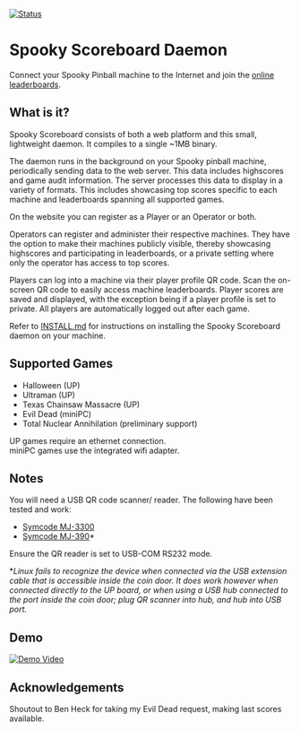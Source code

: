 [![Status](https://github.com/gregcube/spooky_scoreboard_daemon/workflows/Build/badge.svg)](https://github.com/gregcube/spooky_scoreboard_daemon/actions/workflows/ci.yml)

Spooky Scoreboard Daemon
========================

Connect your Spooky Pinball machine to the Internet and join the
[online leaderboards](https://spookyscoreboard.com).

What is it?
-----------

Spooky Scoreboard consists of both a web platform and this small, lightweight
daemon. It compiles to a single ~1MB binary.

The daemon runs in the background on your Spooky pinball machine, periodically
sending data to the web server. This data includes highscores and game audit
information. The server processes this data to display in a variety of formats.
This includes showcasing top scores specific to each machine and leaderboards
spanning all supported games.

On the website you can register as a Player or an Operator or both.

Operators can register and administer their respective machines. They have the
option to make their machines publicly visible, thereby showcasing highscores
and participating in leaderboards, or a private setting where only the operator
has access to top scores.

Players can log into a machine via their player profile QR code.
Scan the on-screen QR code to easily access machine leaderboards.
Player scores are saved and displayed, with the exception being if a
player profile is set to private.
All players are automatically logged out after each game.

Refer to [INSTALL.md](https://github.com/gregcube/spooky_scoreboard_daemon/blob/master/INSTALL.md) for instructions on installing the Spooky Scoreboard daemon on your machine.

Supported Games
---------------

- Halloween (UP)
- Ultraman (UP)
- Texas Chainsaw Massacre (UP)
- Evil Dead (miniPC)
- Total Nuclear Annihilation (preliminary support)

UP games require an ethernet connection.  
miniPC games use the integrated wifi adapter.

Notes
------

You will need a USB QR code scanner/ reader. The following have been tested and work:
- [Symcode MJ-3300](https://amzn.to/4fuNqTx)
- [Symcode MJ-390](https://amzn.to/40QrH4D)*

Ensure the QR reader is set to USB-COM RS232 mode.

**Linux fails to recognize the device when connected via the USB extension cable that
is accessible inside the coin door. It does work however when connected directly
to the UP board, or when using a USB hub connected to the port inside the coin door; 
plug QR scanner into hub, and hub into USB port.*


Demo
----

[![Demo Video](https://img.youtube.com/vi/XXriBZilOks/0.jpg)](https://www.youtube.com/watch?v=XXriBZilOks)


Acknowledgements
----------------

Shoutout to Ben Heck for taking my Evil Dead request, making last scores available.

